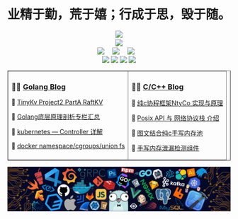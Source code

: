 <!-- 动态打字效果 -->

<h1 align="center">
    业精于勤，荒于嬉；行成于思，毁于随。
</h1>
<div align="center">
    <a href="https://gopher.blog.csdn.net/">
        <img src="https://stats.justsong.cn/api/csdn?id=qq_42956653&theme=dark">
    </a>
    <br>
    <a href="https://github.com/gopherWxf/">
	<img src="https://github-readme-stats.vercel.app/api?username=gopherWxf&show_icons=true&theme=radical">
    </a>
</div>

<!-- 个人资料徽标 -->

<div align="center">
  <a href="https://gopher.blog.csdn.net/"><img src="https://img.shields.io/badge/CSDN-%E5%8D%9A%E5%AE%A2-c32136"></a>&emsp;
  <a href="https://juejin.cn/user/3259393012930264/"><img src="https://img.shields.io/badge/juejin-%E6%8E%98%E9%87%91-brightgreen"></a>&emsp;
  <a href="https://www.zhihu.com/people/gopherwxf/"><img src="https://img.shields.io/badge/zhihu-%E7%9F%A5%E4%B9%8E-yellow"></a>&emsp;
<!-- 访客数统计徽标 -->
 <!-- <img src="https://visitor-badge.glitch.me/badge?page_id=gopherWxf" alt="访客统计" /> -->
</div>

<!-- 比较好的开源项目卡片 -->
<div align="center">

<a href="https://github.com/gopherWxf/tinykv">
  <img src="https://github-readme-stats.vercel.app/api/pin/?username=gopherWxf&repo=tinykv&theme=dark&bg_color=0d1117&hide_border=true" /></a>
<a href="https://github.com/gopherWxf/image-hosting-service">
  <img src="https://github-readme-stats.vercel.app/api/pin/?username=gopherWxf&repo=image-hosting-service&theme=dark&bg_color=0d1117&hide_border=true" /></a>

<a href="https://github.com/gopherWxf/OSS">
  <img src="https://github-readme-stats.vercel.app/api/pin/?username=gopherWxf&repo=OSS&theme=dark&bg_color=0d1117&hide_border=true" /></a>
<a href="https://github.com/gopherWxf/c-c-linux-LearningCode">
  <img src="https://github-readme-stats.vercel.app/api/pin/?username=gopherWxf&repo=c-c-linux-LearningCode&theme=dark&bg_color=0d1117&hide_border=true" /></a>
  
</div>


<!-- 最近博客 -->
<table align="center" width="95%" border="1" cellpadding="2" >
<tr>
<td valign="top">    

### 🤹‍♀️ <a href="https://gopher.blog.csdn.net/" target="_blank">Golang Blog</a>

<!-- START_SECTION:blog -->
💬 <a href='https://gopher.blog.csdn.net/article/details/126954826' target="_blank">TinyKv Project2 PartA RaftKV</a>

💬 <a href='https://gopher.blog.csdn.net/article/details/121369179' target="_blank">Golang底层原理剖析专栏汇总</a>

💬 <a href='https://gopher.blog.csdn.net/article/details/123236997' target='_blank'>kubernetes —  Controller 详解</a>

💬 <a href='https://gopher.blog.csdn.net/article/details/123409693' target="_blank">docker namespace/cgroups/union fs</a>

<!-- END_SECTION:blog -->

</td>
    
<td valign="top">

### 🤾‍♂️ <a href="https://gopher.blog.csdn.net/" target="_blank">C/C++ Blog</a>

<!-- START_SECTION:douban -->
💬 <a href='https://gopher.blog.csdn.net/article/details/125823947' target="_blank">纯c协程框架NtyCo 实现与原理</a>

💬 <a href='https://gopher.blog.csdn.net/article/details/125727563' target="_blank"> Posix API 与 网络协议栈 介绍</a>

💬 <a href='https://gopher.blog.csdn.net/article/details/126005923' target="_blank">图文结合纯c手写内存池</a>

💬 <a href='https://gopher.blog.csdn.net/article/details/126325059' target="_blank">手写内存泄漏检测组件</a>

<!-- END_SECTION:douban -->

</td> 
</tr>
</table>

<!-- just img -->
<div align="left"><img src="https://github.com/gopherWxf/gopherWxf/blob/master/gopherbg.png" /></div>



